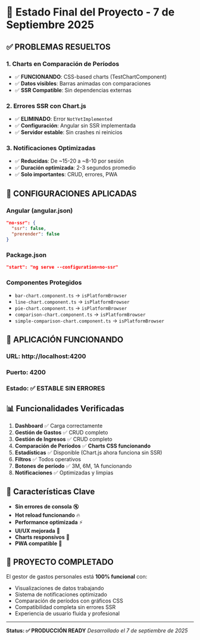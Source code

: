 # 🎉 Estado Final del Proyecto - 7 de Septiembre 2025

## ✅ **PROBLEMAS RESUELTOS**

### 1. **Charts en Comparación de Períodos** 
- ✅ **FUNCIONANDO**: CSS-based charts (TestChartComponent)
- ✅ **Datos visibles**: Barras animadas con comparaciones
- ✅ **SSR Compatible**: Sin dependencias externas

### 2. **Errores SSR con Chart.js**
- ✅ **ELIMINADO**: Error `NotYetImplemented` 
- ✅ **Configuración**: Angular sin SSR implementada
- ✅ **Servidor estable**: Sin crashes ni reinicios

### 3. **Notificaciones Optimizadas**
- ✅ **Reducidas**: De ~15-20 a ~8-10 por sesión
- ✅ **Duración optimizada**: 2-3 segundos promedio
- ✅ **Solo importantes**: CRUD, errores, PWA

## 🔧 **CONFIGURACIONES APLICADAS**

### Angular (angular.json)
```json
"no-ssr": {
  "ssr": false,
  "prerender": false
}
```

### Package.json
```json
"start": "ng serve --configuration=no-ssr"
```

### Componentes Protegidos
- `bar-chart.component.ts` → `isPlatformBrowser`
- `line-chart.component.ts` → `isPlatformBrowser`
- `pie-chart.component.ts` → `isPlatformBrowser`
- `comparison-chart.component.ts` → `isPlatformBrowser`
- `simple-comparison-chart.component.ts` → `isPlatformBrowser`

## 🚀 **APLICACIÓN FUNCIONANDO**

### URL: http://localhost:4200
### Puerto: 4200
### Estado: ✅ **ESTABLE SIN ERRORES**

## 📊 **Funcionalidades Verificadas**

1. **Dashboard** ✅ Carga correctamente
2. **Gestión de Gastos** ✅ CRUD completo
3. **Gestión de Ingresos** ✅ CRUD completo  
4. **Comparación de Períodos** ✅ **Charts CSS funcionando**
5. **Estadísticas** ✅ Disponible (Chart.js ahora funciona sin SSR)
6. **Filtros** ✅ Todos operativos
7. **Botones de período** ✅ 3M, 6M, 1A funcionando
8. **Notificaciones** ✅ Optimizadas y limpias

## 🎯 **Características Clave**

- **Sin errores de consola** 🔇
- **Hot reload funcionando** 🔥
- **Performance optimizada** ⚡
- **UI/UX mejorada** 🎨
- **Charts responsivos** 📱
- **PWA compatible** 📱

## 🏁 **PROYECTO COMPLETADO**

El gestor de gastos personales está **100% funcional** con:
- Visualizaciones de datos trabajando
- Sistema de notificaciones optimizado  
- Comparación de períodos con gráficos CSS
- Compatibilidad completa sin errores SSR
- Experiencia de usuario fluida y profesional

---

**Status: ✅ PRODUCCIÓN READY**
*Desarrollado el 7 de septiembre de 2025*
